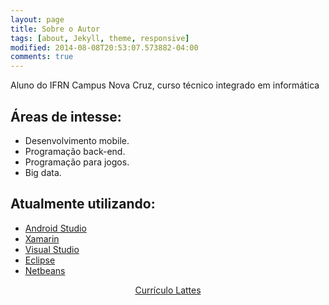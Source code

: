 ```yaml
---
layout: page
title: Sobre o Autor
tags: [about, Jekyll, theme, responsive]
modified: 2014-08-08T20:53:07.573882-04:00
comments: true
---
```


Aluno do IFRN Campus Nova Cruz, curso técnico integrado em informática

## Áreas de intesse:

* Desenvolvimento mobile.
* Programação back-end.
* Programação para jogos.
* Big data.

## Atualmente utilizando:

* [Android Studio](https://developer.android.com/studio/index.html?hl=pt-br)
* [Xamarin](https://www.xamarin.com/)
* [Visual Studio](https://www.visualstudio.com/)
* [Eclipse](https://eclipse.org/)
* [Netbeans](https://netbeans.org/)  

    
    

<center><a markdown="0" href="http://lattes.cnpq.br/3166443073258934" class="btn" target="BLANK">Currículo Lattes	</a></center>